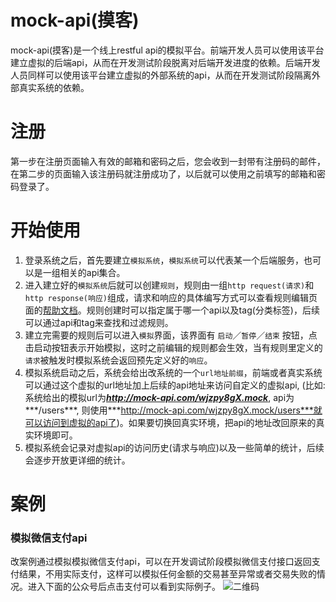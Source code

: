 # mock-api(摸客)
mock-api(摸客)是一个线上restful api的模拟平台。前端开发人员可以使用该平台建立虚拟的后端api，从而在开发测试阶段脱离对后端开发进度的依赖。后端开发人员同样可以使用该平台建立虚拟的外部系统的api，从而在开发测试阶段隔离外部真实系统的依赖。

# 注册
第一步在注册页面输入有效的邮箱和密码之后，您会收到一封带有注册码的邮件，在第二步的页面输入该注册码就注册成功了，以后就可以使用之前填写的邮箱和密码登录了。

# 开始使用
1. 登录系统之后，首先要建立`模拟系统`，`模拟系统`可以代表某一个后端服务，也可以是一组相关的api集合。
2. 进入建立好的`模拟系统`后就可以创建`规则`，规则由一组`http request(请求)`和`http response(响应)`组成，请求和响应的具体编写方式可以查看规则编辑页面的[帮助文档](http://mock-api.com/rule-help.html)。规则创建时可以指定属于哪一个api以及tag(分类标签)，后续可以通过api和tag来查找和过滤规则。
3. 建立完需要的规则后可以进入`模拟`界面，该界面有 `启动`／`暂停`／`结束` 按钮，点击启动按钮表示开始模拟，这时之前编辑的规则都会生效，当有规则里定义的`请求`被触发时模拟系统会返回预先定义好的`响应`。
4. 模拟系统启动之后，系统会给出改系统的一个`url地址前缀`，前端或者真实系统可以通过这个虚拟的url地址加上后续的api地址来访问自定义的虚拟api, (比如:系统给出的模拟url为***http://mock-api.com/wjzpy8gX.mock***, api为***/users***, 则使用***http://mock-api.com/wjzpy8gX.mock/users***就可以访问到虚拟的api了)。如果要切换回真实环境，把api的地址改回原来的真实环境即可。
5. 模拟系统会记录对虚拟api的访问历史(请求与响应)以及一些简单的统计，后续会逐步开放更详细的统计。

# 案例
### 模拟微信支付api
改案例通过模拟模拟微信支付api，可以在开发调试阶段模拟微信支付接口返回支付结果，不用实际支付，这样可以模拟任何金额的交易甚至异常或者交易失败的情况。进入下面的公众号后点击支付可以看到实际例子。
![二维码](http://cms.agilean.cn/WechatIMG1316.jpeg)



